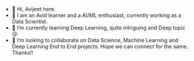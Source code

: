 - 👋 Hi, Avijeet here.
- 👀 I am an Avid learner and a AI/ML enthusiast, currently working as a Data Scientist.
- 🌱 I’m currently learning Deep Learning, quite intriguing and Deep topic 😜
- 💞️ I’m looking to collaborate on Data Science, Machine Learning and Deep Learning End to End projects. Hope we can connect for the same. Thanks!!


<!---
Zavi77/Zavi77 is a ✨ special ✨ repository because its `README.md` (this file) appears on your GitHub profile.
You can click the Preview link to take a look at your changes.
--->
